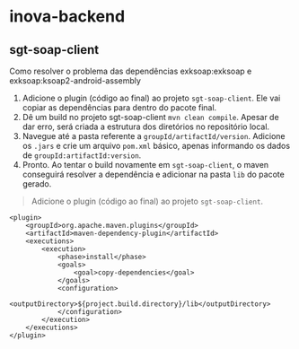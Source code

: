 # inova-backend

## sgt-soap-client

Como resolver o problema das dependências exksoap:exksoap e exksoap:ksoap2-android-assembly

1. Adicione o plugin (código ao final) ao projeto `sgt-soap-client`. Ele vai copiar as dependências para dentro do pacote final. 
2. Dê um build no projeto sgt-soap-client `mvn clean compile`. Apesar de dar erro, será criada a estrutura dos diretórios no repositório local.
3. Navegue até a pasta referente a `groupId/artifactId/version`. Adicione os `.jars` e crie um arquivo `pom.xml` básico, apenas informando os dados de `groupId:artifactId:version`.
4. Pronto. Ao tentar o build novamente em `sgt-soap-client`, o maven conseguirá resolver a dependência e adicionar na pasta `lib` do pacote gerado. 

> Adicione o plugin (código ao final) ao projeto `sgt-soap-client`.

```
<plugin>
    <groupId>org.apache.maven.plugins</groupId>
    <artifactId>maven-dependency-plugin</artifactId>
    <executions>
        <execution>
            <phase>install</phase>
            <goals>
                <goal>copy-dependencies</goal>
            </goals>
            <configuration>
                <outputDirectory>${project.build.directory}/lib</outputDirectory>
            </configuration>
        </execution>
    </executions>
</plugin>
```
